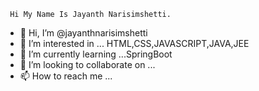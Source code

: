      Hi My Name Is Jayanth Narisimshetti.

- 👋 Hi, I’m @jayanthnarisimshetti
- 👀 I’m interested in ... HTML,CSS,JAVASCRIPT,JAVA,JEE
- 🌱 I’m currently learning ...SpringBoot
- 💞️ I’m looking to collaborate on ...
- 📫 How to reach me ...

<!---
jayanthnarisimshetti/jayanthnarisimshetti is a ✨ special ✨ repository because its `README.md` (this file) appears on your GitHub profile.
You can click the Preview link to take a look at your changes.
--->
